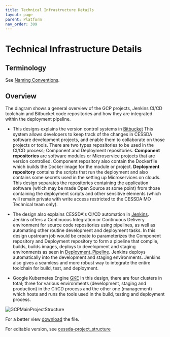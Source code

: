 ```yaml
---
title: Technical Infrastructure Details
layout: page
parent: Platform
nav_order: 309
---
```


# Technical Infrastructure Details

## Terminology

See [Naming Conventions](NamingConventions.md).

## Overview

The diagram shows a general overview of the GCP projects, Jenkins CI/CD toolchain and Bitbucket code repositories and how they are integrated within the deployment pipeline.

* This designs explains the version control systems in [Bitbucket](https://bitbucket.org/cessda/)
This system allows developers to keep track of the changes in CESSDA software development projects, and enable them to collaborate on those projects or tools. There are two types repositories to be used in the CI/CD process; Component and Deployment repositories. **Component repositories** are software modules or Microservice projects that are version controlled. Component repository also contain the Dockerfile which builds the Docker image for the module or project. **Deployment repository** contains the scripts that run the deployment and also contains some secrets used in the setting up Microservices on clouds. This design separates the repositories containing the application software (which may be made Open Source at some point) from those containing the deployment scripts and other sensitive elements (which will remain private with write access restricted to the CESSDA MO Technical team only).

* The design also explains CESSDA's CI/CD automation in [Jenkins](https://cit.cessda.eu/).
Jenkins offers a Continuous Integration or Continuous Delivery environment for source code repositories using pipelines, as well as automating other routine development and deployment tasks. In this design upstream job would be create to parameterizes the Component repository and Deployment repository to form a pipeline that compile, builds, builds images, deploys to development and staging environments as seen in [Deployment_Pipeline](https://bitbucket.org/cessda/cessda.guidelines.platform/wiki/DeploymentPipeline). Jenkins deploys automatically into the development and staging environments. Jenkins also gives a seamless and more robust way to integrate the entire toolchain for build, test, and deployment.

* Google Kubernetes Engine [GKE](https://console.cloud.google.com/kubernetes/)
In this design, there are four clusters in total; three for various environments (development, staging and production) in the CI/CD process and the other one (management) which hosts and runs the tools used in the build, testing and deployment process.

![GCPMainProjectStructure](images/GCPMainProjectStructure.png)

For a better view [download](images/GCPMainProjectStructure.png) the file.

For editable version, see [cessda-project_structure](https://drive.google.com/open?id=1iwoBWnyE9pLiYwTX7zmMbP32-VBMryEN)
